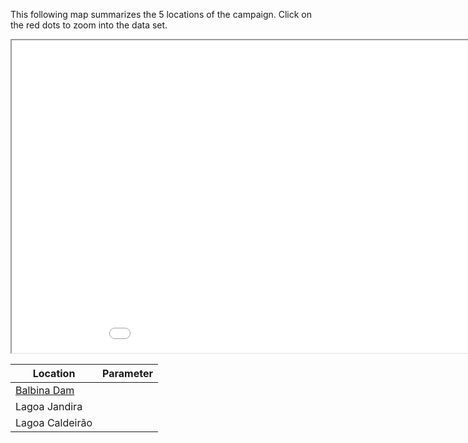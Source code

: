 This following map summarizes the 5 locations of the campaign. Click on the red dots to zoom into the data set.

<iframe src="html/index.html" height="500" width="1000"></iframe>

| Location                                                 | Parameter |
|----------------------------------------------------------|-----------|
| [Balbina Dam](https://en.wikipedia.org/wiki/Balbina_Dam) |           |
| Lagoa Jandira                                            |           |
| Lagoa Caldeirão                                          |           |
